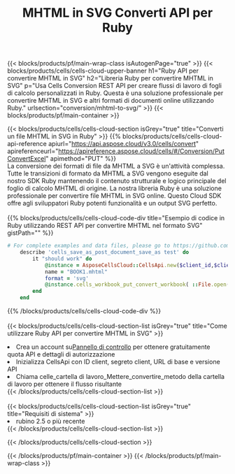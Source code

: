 ﻿---
title:  MHTML in SVG Converti API per Ruby
description:  Utilizzo di Aspose.Cells Cloud SDK per Ruby per convertire il file in formato MHTML nel file in formato SVG.
url: /it/ruby/conversion/mhtml-to-svg/
---
{{< blocks/products/pf/main-wrap-class isAutogenPage="true" >}}
{{< blocks/products/cells/cells-cloud-upper-banner h1="Ruby API per convertire MHTML in SVG" h2="Libreria Ruby per convertire MHTML in SVG" p="Usa Cells Conversion REST API per creare flussi di lavoro di fogli di calcolo personalizzati in Ruby. Questa è una soluzione professionale per convertire MHTML in SVG e altri formati di documenti online utilizzando Ruby." urlsection="conversion/mhtml-to-svg/" >}}
{{< blocks/products/pf/main-container >}}

{{< blocks/products/cells/cells-cloud-section isGrey="true" title="Converti un file MHTML in SVG in Ruby" >}}
{{% blocks/products/cells/cells-cloud-api-reference apiurl="https://api.aspose.cloud/v3.0/cells/convert" apireferenceurl="https://apireference.aspose.cloud/cells/#/Conversion/PutConvertExcel" apimethod="PUT" %}}
<br/>
La conversione dei formati di file da MHTML a SVG è un'attività complessa. Tutte le transizioni di formato da MHTML a SVG vengono eseguite dal nostro SDK Ruby mantenendo il contenuto strutturale e logico principale del foglio di calcolo MHTML di origine. La nostra libreria Ruby è una soluzione professionale per convertire file MHTML in SVG online. Questo Cloud SDK offre agli sviluppatori Ruby potenti funzionalità e un output SVG perfetto.
<br/>
<br/>
{{% blocks/products/cells/cells-cloud-code-div title="Esempio di codice in Ruby utilizzando REST API per convertire MHTML nel formato SVG" gistPath="" %}}
 
```ruby
# For complete examples and data files, please go to https://github.com/aspose-cells-cloud/aspose-cells-cloud-ruby/
    describe 'cells_save_as_post_document_save_as test' do
        it "should work" do
            @instance = AsposeCellsCloud::CellsApi.new($client_id,$client_secret,"v3.0","https://api.aspose.cloud/")
            name = "BOOK1.mhtml"
            format = 'svg'
            @instance.cells_workbook_put_convert_workbook( ::File.open(File.expand_path("data/"+name),"r")  {|io| io.read(io.size) },{:format=>format})     
        end
    end
```
 
{{% /blocks/products/cells/cells-cloud-code-div %}}
<br/>
<br/>
{{< blocks/products/cells/cells-cloud-section-list isGrey="true" title="Come utilizzare Ruby API per convertire MHTML in SVG" >}}
<li> Crea un account su<a href="https://dashboard.aspose.cloud/">Pannello di controllo</a> per ottenere gratuitamente quota API e dettagli di autorizzazione</li>
<li>Inizializza CellsApi con ID client, segreto client, URL di base e versione API</li>
<li>Chiama celle_cartella di lavoro_Mettere_convertire_metodo della cartella di lavoro per ottenere il flusso risultante</li>
{{< /blocks/products/cells/cells-cloud-section-list >}}
<br/>
<br/>
{{< blocks/products/cells/cells-cloud-section-list isGrey="true" title="Requisiti di sistema" >}}
<li>rubino 2.5 o più recente</li>
{{< /blocks/products/cells/cells-cloud-section-list >}}

{{< /blocks/products/cells/cells-cloud-section >}}

{{< /blocks/products/pf/main-container >}}
{{< /blocks/products/pf/main-wrap-class >}}
